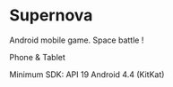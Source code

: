 # Supernova
Android mobile game. Space battle !

Phone & Tablet

Minimum SDK: API 19 Android 4.4 (KitKat)
